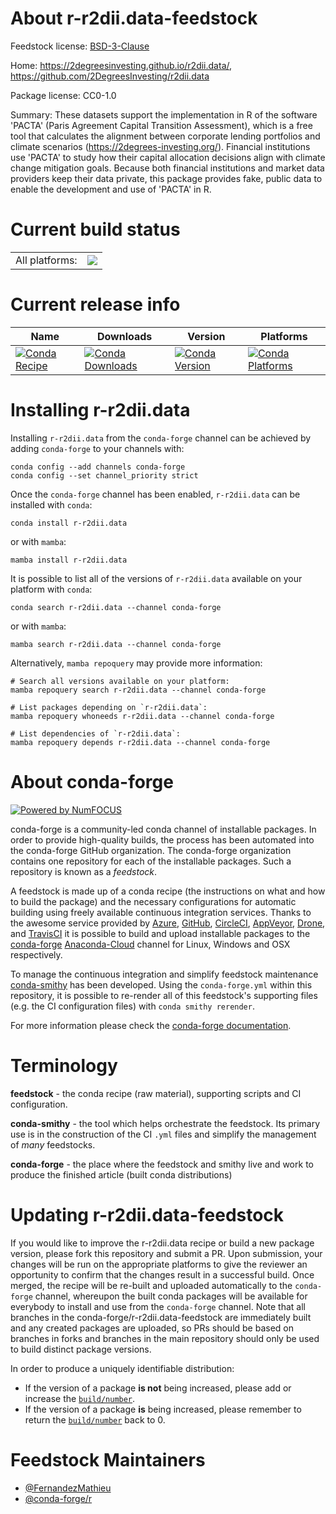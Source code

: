 About r-r2dii.data-feedstock
============================

Feedstock license: [BSD-3-Clause](https://github.com/conda-forge/r-r2dii.data-feedstock/blob/main/LICENSE.txt)

Home: https://2degreesinvesting.github.io/r2dii.data/, https://github.com/2DegreesInvesting/r2dii.data

Package license: CC0-1.0

Summary: These datasets support the implementation in R of the software 'PACTA' (Paris Agreement Capital Transition Assessment), which is a free tool that calculates the alignment between corporate lending portfolios and climate scenarios (<https://2degrees-investing.org/>). Financial institutions use 'PACTA' to study how their capital allocation decisions align with climate change mitigation goals. Because both financial institutions and market data providers keep their data private, this package provides fake, public data to enable the development and use of 'PACTA' in R.

Current build status
====================


<table><tr><td>All platforms:</td>
    <td>
      <a href="https://dev.azure.com/conda-forge/feedstock-builds/_build/latest?definitionId=14412&branchName=main">
        <img src="https://dev.azure.com/conda-forge/feedstock-builds/_apis/build/status/r-r2dii.data-feedstock?branchName=main">
      </a>
    </td>
  </tr>
</table>

Current release info
====================

| Name | Downloads | Version | Platforms |
| --- | --- | --- | --- |
| [![Conda Recipe](https://img.shields.io/badge/recipe-r--r2dii.data-green.svg)](https://anaconda.org/conda-forge/r-r2dii.data) | [![Conda Downloads](https://img.shields.io/conda/dn/conda-forge/r-r2dii.data.svg)](https://anaconda.org/conda-forge/r-r2dii.data) | [![Conda Version](https://img.shields.io/conda/vn/conda-forge/r-r2dii.data.svg)](https://anaconda.org/conda-forge/r-r2dii.data) | [![Conda Platforms](https://img.shields.io/conda/pn/conda-forge/r-r2dii.data.svg)](https://anaconda.org/conda-forge/r-r2dii.data) |

Installing r-r2dii.data
=======================

Installing `r-r2dii.data` from the `conda-forge` channel can be achieved by adding `conda-forge` to your channels with:

```
conda config --add channels conda-forge
conda config --set channel_priority strict
```

Once the `conda-forge` channel has been enabled, `r-r2dii.data` can be installed with `conda`:

```
conda install r-r2dii.data
```

or with `mamba`:

```
mamba install r-r2dii.data
```

It is possible to list all of the versions of `r-r2dii.data` available on your platform with `conda`:

```
conda search r-r2dii.data --channel conda-forge
```

or with `mamba`:

```
mamba search r-r2dii.data --channel conda-forge
```

Alternatively, `mamba repoquery` may provide more information:

```
# Search all versions available on your platform:
mamba repoquery search r-r2dii.data --channel conda-forge

# List packages depending on `r-r2dii.data`:
mamba repoquery whoneeds r-r2dii.data --channel conda-forge

# List dependencies of `r-r2dii.data`:
mamba repoquery depends r-r2dii.data --channel conda-forge
```


About conda-forge
=================

[![Powered by
NumFOCUS](https://img.shields.io/badge/powered%20by-NumFOCUS-orange.svg?style=flat&colorA=E1523D&colorB=007D8A)](https://numfocus.org)

conda-forge is a community-led conda channel of installable packages.
In order to provide high-quality builds, the process has been automated into the
conda-forge GitHub organization. The conda-forge organization contains one repository
for each of the installable packages. Such a repository is known as a *feedstock*.

A feedstock is made up of a conda recipe (the instructions on what and how to build
the package) and the necessary configurations for automatic building using freely
available continuous integration services. Thanks to the awesome service provided by
[Azure](https://azure.microsoft.com/en-us/services/devops/), [GitHub](https://github.com/),
[CircleCI](https://circleci.com/), [AppVeyor](https://www.appveyor.com/),
[Drone](https://cloud.drone.io/welcome), and [TravisCI](https://travis-ci.com/)
it is possible to build and upload installable packages to the
[conda-forge](https://anaconda.org/conda-forge) [Anaconda-Cloud](https://anaconda.org/)
channel for Linux, Windows and OSX respectively.

To manage the continuous integration and simplify feedstock maintenance
[conda-smithy](https://github.com/conda-forge/conda-smithy) has been developed.
Using the ``conda-forge.yml`` within this repository, it is possible to re-render all of
this feedstock's supporting files (e.g. the CI configuration files) with ``conda smithy rerender``.

For more information please check the [conda-forge documentation](https://conda-forge.org/docs/).

Terminology
===========

**feedstock** - the conda recipe (raw material), supporting scripts and CI configuration.

**conda-smithy** - the tool which helps orchestrate the feedstock.
                   Its primary use is in the construction of the CI ``.yml`` files
                   and simplify the management of *many* feedstocks.

**conda-forge** - the place where the feedstock and smithy live and work to
                  produce the finished article (built conda distributions)


Updating r-r2dii.data-feedstock
===============================

If you would like to improve the r-r2dii.data recipe or build a new
package version, please fork this repository and submit a PR. Upon submission,
your changes will be run on the appropriate platforms to give the reviewer an
opportunity to confirm that the changes result in a successful build. Once
merged, the recipe will be re-built and uploaded automatically to the
`conda-forge` channel, whereupon the built conda packages will be available for
everybody to install and use from the `conda-forge` channel.
Note that all branches in the conda-forge/r-r2dii.data-feedstock are
immediately built and any created packages are uploaded, so PRs should be based
on branches in forks and branches in the main repository should only be used to
build distinct package versions.

In order to produce a uniquely identifiable distribution:
 * If the version of a package **is not** being increased, please add or increase
   the [``build/number``](https://docs.conda.io/projects/conda-build/en/latest/resources/define-metadata.html#build-number-and-string).
 * If the version of a package **is** being increased, please remember to return
   the [``build/number``](https://docs.conda.io/projects/conda-build/en/latest/resources/define-metadata.html#build-number-and-string)
   back to 0.

Feedstock Maintainers
=====================

* [@FernandezMathieu](https://github.com/FernandezMathieu/)
* [@conda-forge/r](https://github.com/conda-forge/r/)

